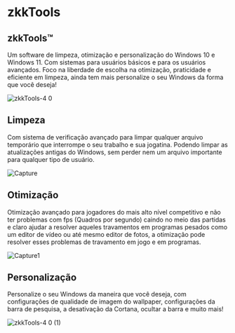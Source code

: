 # zkkTools

## zkkTools™

Um software de limpeza, otimização e personalização do Windows 10 e Windows 11. Com sistemas para usuários básicos e para os usuários avançados. Foco na liberdade de escolha na otimização, praticidade e eficiente em limpeza, ainda tem mais personalize o seu Windows da forma que você deseja!

![zkkTools-4 0](https://github.com/zbnfps/zkkTools/assets/134665532/aa3275f7-1c13-49f9-84a4-507802de2946)

## Limpeza

Com sistema de verificação avançado para limpar qualquer arquivo temporário que interrompe o seu trabalho e sua jogatina. Podendo limpar as atualizações antigas do Windows, sem perder nem um arquivo importante para qualquer tipo de usuário.

![Capture](https://github.com/zbnfps/zkkTools/assets/134665532/dd56d6d6-8e73-45a6-882b-c7028237a327)

## Otimização

Otimização avançado para jogadores do mais alto nível competitivo e não ter problemas com fps (Quadros por segundo) caindo no meio das partidas e claro ajudar a resolver aqueles travamentos em programas pesados como um editor de vídeo ou até mesmo editor de fotos, a otimização pode resolver esses problemas de travamento em jogo e em programas.

![Capture1](https://github.com/zbnfps/zkkTools/assets/134665532/1ba5c7fc-6a9e-4510-926d-a3fe33dd1715)

## Personalização

Personalize o seu Windows da maneira que você deseja, com configurações de qualidade de imagem do wallpaper, configurações da barra de pesquisa, a desativação da Cortana, ocultar a barra e muito mais!

![zkkTools-4 0 (1)](https://github.com/zbnfps/zkkTools/assets/134665532/2d0e8b12-5980-480f-b818-b021829bb7d6)
